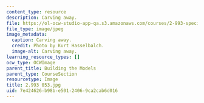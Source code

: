```yaml
---
content_type: resource
description: Carving away.
file: https://ol-ocw-studio-app-qa.s3.amazonaws.com/courses/2-993-special-topics-in-mechanical-engineering-the-art-and-science-of-boat-design-january-iap-2007/7e424626b98be50124069ca2cab6d016_2993053.jpg
file_type: image/jpeg
image_metadata:
  caption: Carving away.
  credit: Photo by Kurt Hasselbalch.
  image-alt: Carving away.
learning_resource_types: []
ocw_type: OCWImage
parent_title: Building the Models
parent_type: CourseSection
resourcetype: Image
title: 2.993 053.jpg
uid: 7e424626-b98b-e501-2406-9ca2cab6d016
---
```

